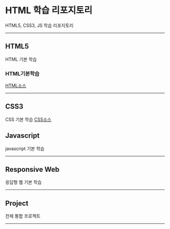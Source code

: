 # HTML 학습 리포지토리
HTML5, CSS3, JS 학습 리포지토리

--------------------------

## HTML5 
HTML 기본 학습

### HTML기본학습
[HTML소스](https://github.com/WhiteHair-H/StudyHtml/blob/main/01_HTML/index.html)

--------------------------

## CSS3
CSS 기본 학습
[CSS소스](https://github.com/WhiteHair-H/StudyHtml/tree/main/02_CSS)


## Javascript
javascript 기본 학습

---------------------------

## Responsive Web
응답형 웹 기본 학습

---------------------------

## Project
전체 통합 프로젝트


---------------------------

